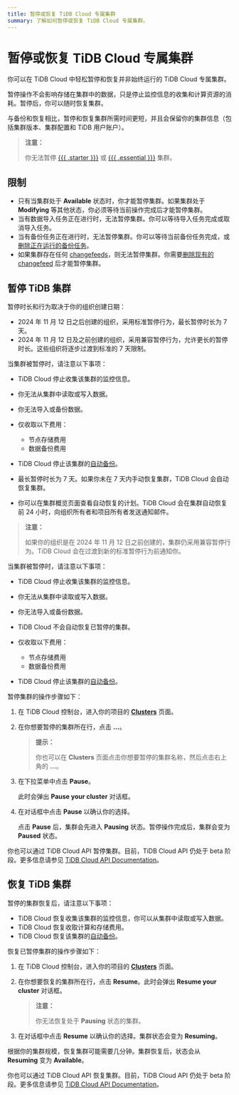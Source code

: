```yaml
---
title: 暂停或恢复 TiDB Cloud 专属集群
summary: 了解如何暂停或恢复 TiDB Cloud 专属集群。
---
```


# 暂停或恢复 TiDB Cloud 专属集群

你可以在 TiDB Cloud 中轻松暂停和恢复并非始终运行的 TiDB Cloud 专属集群。

暂停操作不会影响存储在集群中的数据，只是停止监控信息的收集和计算资源的消耗。暂停后，你可以随时恢复集群。

与备份和恢复相比，暂停和恢复集群所需时间更短，并且会保留你的集群信息（包括集群版本、集群配置和 TiDB 用户账户）。

> **注意：**
>
> 你无法暂停 [{{{ .starter }}}](/tidb-cloud/select-cluster-tier.md#tidb-cloud-serverless) 或 [{{{ .essential }}}](/tidb-cloud/select-cluster-tier.md#essential) 集群。

## 限制

- 只有当集群处于 **Available** 状态时，你才能暂停集群。如果集群处于 **Modifying** 等其他状态，你必须等待当前操作完成后才能暂停集群。
- 当有数据导入任务正在进行时，无法暂停集群。你可以等待导入任务完成或取消导入任务。
- 当有备份任务正在进行时，无法暂停集群。你可以等待当前备份任务完成，或[删除正在运行的备份任务](/tidb-cloud/backup-and-restore.md#delete-a-running-backup-job)。
- 如果集群存在任何 [changefeeds](/tidb-cloud/changefeed-overview.md)，则无法暂停集群。你需要[删除现有的 changefeed](/tidb-cloud/changefeed-overview.md#delete-a-changefeed) 后才能暂停集群。

## 暂停 TiDB 集群

暂停时长和行为取决于你的组织创建日期：

- 2024 年 11 月 12 日之后创建的组织，采用标准暂停行为，最长暂停时长为 7 天。
- 2024 年 11 月 12 日及之前创建的组织，采用兼容暂停行为，允许更长的暂停时长。这些组织将逐步过渡到标准的 7 天限制。

<SimpleTab>
<div label="标准暂停行为">

当集群被暂停时，请注意以下事项：

- TiDB Cloud 停止收集该集群的监控信息。
- 你无法从集群中读取或写入数据。
- 你无法导入或备份数据。
- 仅收取以下费用：

    - 节点存储费用
    - 数据备份费用

- TiDB Cloud 停止该集群的[自动备份](/tidb-cloud/backup-and-restore.md#turn-on-auto-backup)。
- 最长暂停时长为 7 天。如果你未在 7 天内手动恢复集群，TiDB Cloud 会自动恢复集群。
- 你可以在集群概览页面查看自动恢复的计划。TiDB Cloud 会在集群自动恢复前 24 小时，向组织所有者和项目所有者发送通知邮件。

</div>
<div label="兼容暂停行为">

> **注意：**
>
> 如果你的组织是在 2024 年 11 月 12 日之前创建的，集群仍采用兼容暂停行为。TiDB Cloud 会在过渡到新的标准暂停行为前通知你。

当集群被暂停时，请注意以下事项：

- TiDB Cloud 停止收集该集群的监控信息。
- 你无法从集群中读取或写入数据。
- 你无法导入或备份数据。
- TiDB Cloud 不会自动恢复已暂停的集群。
- 仅收取以下费用：

    - 节点存储费用
    - 数据备份费用

- TiDB Cloud 停止该集群的[自动备份](/tidb-cloud/backup-and-restore.md#turn-on-auto-backup)。

</div>
</SimpleTab>

暂停集群的操作步骤如下：

1. 在 TiDB Cloud 控制台，进入你的项目的 [**Clusters**](https://tidbcloud.com/project/clusters) 页面。
2. 在你想要暂停的集群所在行，点击 **...**。

    > **提示：**
    >
    > 你也可以在 **Clusters** 页面点击你想要暂停的集群名称，然后点击右上角的 **...**。

3. 在下拉菜单中点击 **Pause**。

    此时会弹出 **Pause your cluster** 对话框。

4. 在对话框中点击 **Pause** 以确认你的选择。

    点击 **Pause** 后，集群会先进入 **Pausing** 状态。暂停操作完成后，集群会变为 **Paused** 状态。

你也可以通过 TiDB Cloud API 暂停集群。目前，TiDB Cloud API 仍处于 beta 阶段。更多信息请参见 [TiDB Cloud API Documentation](https://docs.pingcap.com/tidbcloud/api/v1beta)。

## 恢复 TiDB 集群

暂停的集群恢复后，请注意以下事项：

- TiDB Cloud 恢复收集该集群的监控信息，你可以从集群中读取或写入数据。
- TiDB Cloud 恢复收取计算和存储费用。
- TiDB Cloud 恢复该集群的[自动备份](/tidb-cloud/backup-and-restore.md#turn-on-auto-backup)。

恢复已暂停集群的操作步骤如下：

1. 在 TiDB Cloud 控制台，进入你的项目的 [**Clusters**](https://tidbcloud.com/project/clusters) 页面。
2. 在你想要恢复的集群所在行，点击 **Resume**。此时会弹出 **Resume your cluster** 对话框。

    > **注意：**
    >
    > 你无法恢复处于 **Pausing** 状态的集群。

3. 在对话框中点击 **Resume** 以确认你的选择。集群状态会变为 **Resuming**。

根据你的集群规模，恢复集群可能需要几分钟。集群恢复后，状态会从 **Resuming** 变为 **Available**。

你也可以通过 TiDB Cloud API 恢复集群。目前，TiDB Cloud API 仍处于 beta 阶段。更多信息请参见 [TiDB Cloud API Documentation](https://docs.pingcap.com/tidbcloud/api/v1beta)。